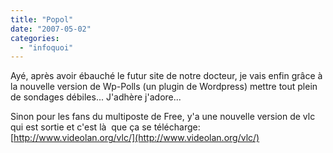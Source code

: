 ```yaml
---
title: "Popol"
date: "2007-05-02"
categories: 
  - "infoquoi"
---
```


Ayé, après avoir ébauché le futur site de notre docteur, je vais enfin grâce à  la nouvelle version de Wp-Polls (un plugin de Wordpress) mettre tout plein de sondages débiles... J'adhère j'adore...

Sinon pour les fans du multiposte de Free, y'a une nouvelle version de vlc qui est sortie et c'est là  que ça se télécharge: [http://www.videolan.org/vlc/](http://www.videolan.org/vlc/)
